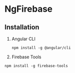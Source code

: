 # NgFirebase



## Installation
1. Angular CLI
   
   ``` 
   npm install -g @angular/cli 
   ```
   
2. Firebase Tools
  ``` 
  npm install -g firebase-tools
 ```


